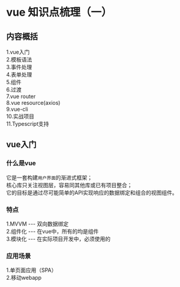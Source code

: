 # vue 知识点梳理（一）

## 内容概括
1.vue入门<br>
2.模板语法<br>
3.事件处理<br>
4.表单处理<br>
5.组件<br>
6.过渡<br>
7.vue router<br>
8.vue resource(axios)<br>
9.vue-cli<br>
10.实战项目<br>
11.Typescript支持<br>

## vue入门
### 什么是vue
它是一套构建```用户界面```的渐进式框架；<br>核心库只关注视图层，容易同其他库或已有项目整合；<br>它的目标是通过尽可能简单的API实现响应的数据绑定和组合的视图组件。

### 特点
1.MVVM --- 双向数据绑定<br>
2.组件化 --- 在vue中，所有的均是组件<br>
3.模块化 --- 在实际项目开发中，必须使用的

### 应用场景
1.单页面应用（SPA）<br>
2.移动webapp



